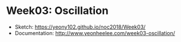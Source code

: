 # Week03: Oscillation
* Sketch: https://yeony102.github.io/noc2018/Week03/
* Documentation: http://www.yeonheelee.com/week03-oscillation/